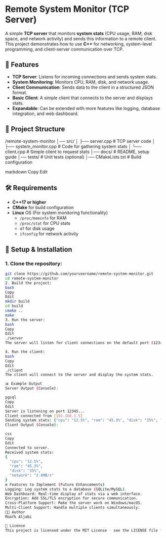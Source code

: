 # Remote System Monitor (TCP Server)

A simple **TCP server** that monitors **system stats** (CPU usage, RAM, disk space, and network activity) and sends this information to a remote client. This project demonstrates how to use **C++** for networking, system-level programming, and client-server communication over TCP.

## 🚀 Features

- **TCP Server**: Listens for incoming connections and sends system stats.
- **System Monitoring**: Monitors CPU, RAM, disk, and network usage.
- **Client Communication**: Sends data to the client in a structured JSON format.
- **Basic Client**: A simple client that connects to the server and displays stats.
- **Expandable**: Can be extended with more features like logging, database integration, and web dashboard.

## 📂 Project Structure

/remote-system-monitor │── src/
│ ├── server.cpp # TCP server code │ ├── system_monitor.cpp # Code for gathering system stats │ └── client.cpp # Simple client to request stats │── docs/ # README, setup guide │── tests/ # Unit tests (optional) │── CMakeLists.txt # Build configuration

markdown
Copy
Edit

## 🛠️ Requirements

- **C++17 or higher**  
- **CMake** for build configuration
- **Linux** OS (For system monitoring functionality)
  - `/proc/meminfo` for RAM
  - `/proc/stat` for CPU stats
  - `df` for disk usage
  - `ifconfig` for network activity

## 🚨 Setup & Installation

### 1. Clone the repository:

```bash
git clone https://github.com/yourusername/remote-system-monitor.git
cd remote-system-monitor
2. Build the project:
bash
Copy
Edit
mkdir build
cd build
cmake ..
make
3. Run the server:
bash
Copy
Edit
./server
The server will listen for client connections on the default port (12345).

4. Run the client:
bash
Copy
Edit
./client
The client will connect to the server and display the system stats.

📊 Example Output
Server Output (Console):

pgsql
Copy
Edit
Server is listening on port 12345...
Client connected from [192.168.1.5]
Sending system stats: {"cpu": "12.5%", "ram": "45.3%", "disk": "35%", "network": "2.4MB/s"}
Client Output (Console):

css
Copy
Edit
Connected to server.
Received system stats: 
{
  "cpu": "12.5%",
  "ram": "45.3%",
  "disk": "35%",
  "network": "2.4MB/s"
}
⚙️ Features to Implement (Future Enhancements)
Logging: Log system stats to a database (SQLite/MySQL).
Web Dashboard: Real-time display of stats via a web interface.
Encryption: Add SSL/TLS encryption for secure communication.
Cross-Platform Support: Make the server work on Windows/macOS.
Multi-Client Support: Handle multiple clients simultaneously.
👨‍💻 Author
Moafk Aljabi

📄 License
This project is licensed under the MIT License - see the LICENSE file for details.
